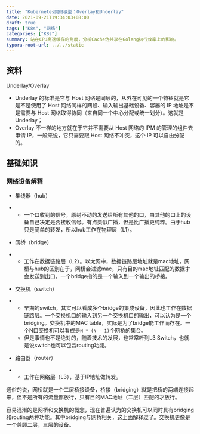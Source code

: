```yaml
---
title: "Kubernetes网络模型：Overlay和Underlay"
date: 2021-09-21T19:34:03+08:00
draft: true
tags: ["K8s", "网络"]
categories: ["K8s"]
summary: 站在CPU高速缓存的角度，分析Cache伪共享在Golang执行效率上的影响。
typora-root-url: ../../static
---
```


## 资料

Underlay/Overlay

- Underlay 的标准是它与 Host 网络是同层的，从外在可见的一个特征就是它是不是使用了 Host 网络同样的网段、输入输出基础设备、容器的 IP 地址是不是需要与 Host 网络取得协同（来自同一个中心分配或统一划分）。这就是 Underlay；
- Overlay 不一样的地方就在于它并不需要从 Host 网络的 IPM 的管理的组件去申请 IP，一般来说，它只需要跟 Host 网络不冲突，这个 IP 可以自由分配的。

## 基础知识

### 网络设备解释

- 集线器（hub）

- - 一个口收到的信号，原封不动的发送给所有其他的口，由其他的口上的设备自己决定是否接收信号。有点类似广播，但是比广播更纯粹。由于hub只是简单的转发，所以hub工作在物理层（L1）。

- 网桥（bridge）

- - 工作在数据链路层（L2）。以太网中，数据链路层地址就是mac地址，网桥与hub的区别在于，网桥会过滤mac，只有目的mac地址匹配的数据才会发送到出口。一个bridge指的是一个输入到一个输出的桥接。

- 交换机（switch）

- - 早期的switch，其实可以看成多个bridge的集成设备，因此也工作在数据链路层。一个交换机口的输入到另一个交换机口的输出，可以认为是一个bridging。交换机中的MAC table，实际是为了bridge能工作而存在。一个N口交换机可以看成是`N * (N - 1)`个网桥的集合。
  - 但是事情也不是绝对的，随着技术的发展，也常常听到L3 Switch，也就是说switch也可以包含routing功能。

- 路由器（router）

- - 工作在网络层（L3），基于IP地址做转发。

通俗的说，网桥就是一个二层桥接设备，桥接（bridging）就是把桥的两端连接起来，但不是所有的流量都放行，只有目的MAC地址（二层）匹配的才放行。

容易混淆的是网桥和交换机的概念，现在普遍认为的交换机可以同时具有bridging和routing两种功能。其中bridging与网桥相关，这上面解释过了。交换机更像是一个兼顾二层，三层的设备。
